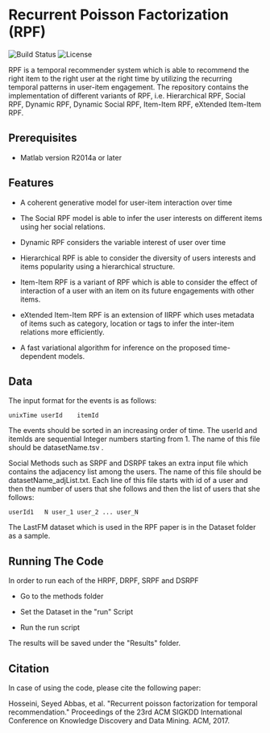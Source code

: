 # Recurrent Poisson Factorization (RPF)
![Build Status](https://img.shields.io/teamcity/codebetter/bt428.svg)
![License](https://img.shields.io/badge/license-BSD-blue.svg)

RPF is a temporal recommender system which is able to recommend the right item to the right user at the right time by utilizing the recurring temporal patterns in user-item engagement. The repository contains the implementation of different variants of RPF, i.e. Hierarchical RPF, Social RPF, Dynamic RPF, Dynamic Social RPF, Item-Item RPF, eXtended Item-Item RPF.


## Prerequisites

- Matlab version R2014a or later

## Features

-  A coherent generative model for user-item interaction over time

- The Social RPF model is able to infer the user interests on different items using her social relations.

- Dynamic RPF considers the variable interest of user over time

- Hierarchical RPF is able to consider the diversity of users interests and items popularity using a hierarchical structure.

- Item-Item RPF is a variant of RPF which is able to consider the effect of interaction of a user with an item on its future engagements with other items.

- eXtended Item-Item RPF is an extension of IIRPF which uses metadata of items such as category, location or tags to infer the inter-item relations more efficiently.

- A fast variational algorithm for inference on the proposed time-dependent models.

## Data

The input format for the events is as follows:
```
unixTime userId    itemId
```
The events should be sorted in an increasing order of time. The userId and itemIds are sequential Integer numbers starting from 1. The name of this file should be datasetName.tsv .

Social Methods such as SRPF and DSRPF takes an extra input file which contains the adjacency list among the users. The name of this file should be datasetName\_adjList.txt. Each line of this file starts with id of a user and then the number of users that she follows and then the list of users that she follows:

```
userId1   N user_1 user_2 ... user_N
```
The LastFM dataset which is used in the RPF paper is in the Dataset folder as a sample.
## Running The Code

In order to run each of the HRPF, DRPF, SRPF and DSRPF

- Go to the methods folder

- Set the Dataset in the "run" Script

- Run the run script


The results will be saved under the "Results" folder.

## Citation 

In case of using the code, please cite the following paper:

Hosseini, Seyed Abbas, et al. "Recurrent poisson factorization for temporal recommendation." Proceedings of the 23rd ACM SIGKDD International Conference on Knowledge Discovery and Data Mining. ACM, 2017.
